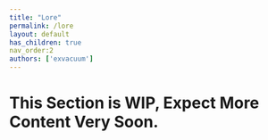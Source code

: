 ```yaml
---
title: "Lore"
permalink: /lore
layout: default
has_children: true
nav_order:2
authors: ['exvacuum']
---
```


# This Section is WIP, Expect More Content Very Soon.